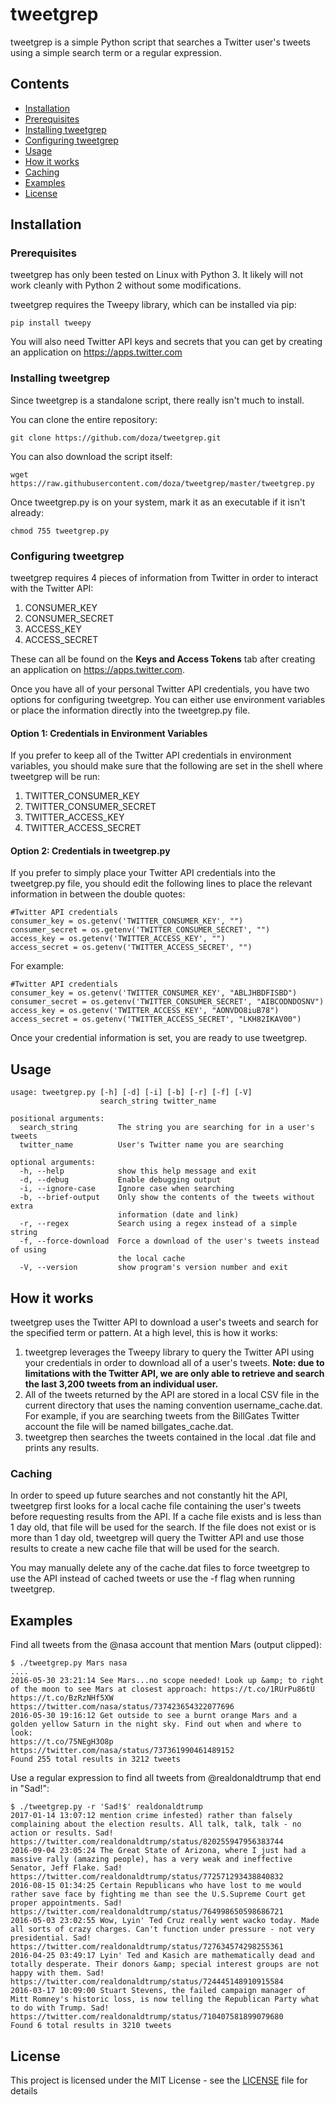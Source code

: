 # tweetgrep

tweetgrep is a simple Python script that searches a Twitter user's tweets using a simple search term or a regular expression.

## Contents
* [Installation](#installation)
 * [Prerequisites](#prerequisites)
 * [Installing tweetgrep](#installingtweetgrep)
 * [Configuring tweetgrep](#configuringtweetgrep)
* [Usage](#usage)
* [How it works](#howitworks)
 * [Caching](#caching)
* [Examples](#examples)
* [License](#license)
 
<a name="installation"></a>
## Installation

<a name="prerequisites"></a>
### Prerequisites

tweetgrep has only been tested on Linux with Python 3. It likely will not work cleanly with Python 2 without some modifications.

tweetgrep requires the Tweepy library, which can be installed via pip:

```
pip install tweepy
```

You will also need Twitter API keys and secrets that you can get by creating an application on https://apps.twitter.com 

<a name="installingtweetgrep"></a>
### Installing tweetgrep

Since tweetgrep is a standalone script, there really isn't much to install.

You can clone the entire repository:

```
git clone https://github.com/doza/tweetgrep.git
```

You can also download the script itself:

```
wget https://raw.githubusercontent.com/doza/tweetgrep/master/tweetgrep.py
```

Once tweetgrep.py is on your system, mark it as an executable if it isn't already:

```
chmod 755 tweetgrep.py
```

<a name="configuringtweetgrep"></a>
### Configuring tweetgrep

tweetgrep requires 4 pieces of information from Twitter in order to interact with the Twitter API:

1. CONSUMER_KEY
2. CONSUMER_SECRET
3. ACCESS_KEY
4. ACCESS_SECRET

These can all be found on the **Keys and Access Tokens** tab after creating an application on https://apps.twitter.com.

Once you have all of your personal Twitter API credentials, you have two options for configuring tweetgrep.  You can either use environment variables or place the information directly into the tweetgrep.py file.

#### Option 1: Credentials in Environment Variables

If you prefer to keep all of the Twitter API credentials in environment variables, you should make sure that the following are set in the shell where tweetgrep will be run:

1. TWITTER_CONSUMER_KEY
2. TWITTER_CONSUMER_SECRET
3. TWITTER_ACCESS_KEY
4. TWITTER_ACCESS_SECRET

#### Option 2: Credentials in tweetgrep.py

If you prefer to simply place your Twitter API credentials into the tweetgrep.py file, you should edit the following lines to place the relevant information in between the double quotes:

```
#Twitter API credentials
consumer_key = os.getenv('TWITTER_CONSUMER_KEY', "")
consumer_secret = os.getenv('TWITTER_CONSUMER_SECRET', "")
access_key = os.getenv('TWITTER_ACCESS_KEY', "")
access_secret = os.getenv('TWITTER_ACCESS_SECRET', "")
```

For example:

```
#Twitter API credentials
consumer_key = os.getenv('TWITTER_CONSUMER_KEY', "ABLJHBDFISBD")
consumer_secret = os.getenv('TWITTER_CONSUMER_SECRET', "AIBCODNDOSNV")
access_key = os.getenv('TWITTER_ACCESS_KEY', "AONVDO8iuB78")
access_secret = os.getenv('TWITTER_ACCESS_SECRET', "LKH82IKAV00")
```

Once your credential information is set, you are ready to use tweetgrep.

<a name="usage"></a>
## Usage

```
usage: tweetgrep.py [-h] [-d] [-i] [-b] [-r] [-f] [-V]
                    search_string twitter_name

positional arguments:
  search_string         The string you are searching for in a user's tweets
  twitter_name          User's Twitter name you are searching

optional arguments:
  -h, --help            show this help message and exit
  -d, --debug           Enable debugging output
  -i, --ignore-case     Ignore case when searching
  -b, --brief-output    Only show the contents of the tweets without extra
                        information (date and link)
  -r, --regex           Search using a regex instead of a simple string
  -f, --force-download  Force a download of the user's tweets instead of using
                        the local cache
  -V, --version         show program's version number and exit
```

<a name="howitworks"></a>
## How it works

tweetgrep uses the Twitter API to download a user's tweets and search for the specified term or pattern.  At a high level, this is how it works:

1. tweetgrep leverages the Tweepy library to query the Twitter API using your credentials in order to download all of a user's tweets. **Note: due to limitations with the Twitter API, we are only able to retrieve and search the last 3,200 tweets from an individual user.**
2. All of the tweets returned by the API are stored in a local CSV file in the current directory that uses the naming convention username_cache.dat. For example, if you are searching tweets from the BillGates Twitter account the file will be named billgates_cache.dat.
3. tweetgrep then searches the tweets contained in the local .dat file and prints any results.

<a name="caching"></a>
### Caching

In order to speed up future searches and not constantly hit the API, tweetgrep first looks for a local cache file containing the user's tweets before requesting results from the API.  If a cache file exists and is less than 1 day old, that file will be used for the search.  If the file does not exist or is more than 1 day old, tweetgrep will query the Twitter API and use those results to create a new cache file that will be used for the search.

You may manually delete any of the cache.dat files to force tweetgrep to use the API instead of cached tweets or use the -f flag when running tweetgrep.

<a name="examples"></a>
## Examples

Find all tweets from the @nasa account that mention Mars (output clipped):
```
$ ./tweetgrep.py Mars nasa
....
2016-05-30 23:21:14	See Mars...no scope needed! Look up &amp; to right of the moon to see Mars at closest approach: https://t.co/1RUrPu86tU https://t.co/BzRzNHf5XW
https://twitter.com/nasa/status/737423654322077696
2016-05-30 19:16:12	Get outside to see a burnt orange Mars and a golden yellow Saturn in the night sky. Find out when and where to look:
https://t.co/75NEgH3O8p
https://twitter.com/nasa/status/737361990461489152
Found 255 total results in 3212 tweets
```

Use a regular expression to find all tweets from @realdonaldtrump that end in "Sad!":
```
$ ./tweetgrep.py -r 'Sad!$' realdonaldtrump
2017-01-14 13:07:12	mention crime infested) rather than falsely complaining about the election results. All talk, talk, talk - no action or results. Sad!
https://twitter.com/realdonaldtrump/status/820255947956383744
2016-09-04 23:05:24	The Great State of Arizona, where I just had a massive rally (amazing people), has a very weak and ineffective Senator, Jeff Flake. Sad!
https://twitter.com/realdonaldtrump/status/772571293438840832
2016-08-15 01:34:25	Certain Republicans who have lost to me would rather save face by fighting me than see the U.S.Supreme Court get proper appointments. Sad!
https://twitter.com/realdonaldtrump/status/764998650598686721
2016-05-03 23:02:55	Wow, Lyin' Ted Cruz really went wacko today. Made all sorts of crazy charges. Can't function under pressure - not very presidential. Sad!
https://twitter.com/realdonaldtrump/status/727634574298255361
2016-04-25 03:49:17	Lyin' Ted and Kasich are mathematically dead and totally desperate. Their donors &amp; special interest groups are not happy with them. Sad!
https://twitter.com/realdonaldtrump/status/724445148910915584
2016-03-17 10:09:00	Stuart Stevens, the failed campaign manager of Mitt Romney's historic loss, is now telling the Republican Party what to do with Trump. Sad!
https://twitter.com/realdonaldtrump/status/710407581899079680
Found 6 total results in 3210 tweets
```

<a name="license"></a>
## License

This project is licensed under the MIT License - see the [LICENSE](LICENSE) file for details
